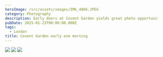 ```yaml
---
heroImage: /src/assets/images/IMG_4866.JPEG
category: Photography
description: Early doors at Covent Garden yields great photo opportunities
pubDate: 2025-01-23T00:00:00.000Z
tags:
  - London
title: Covent Garden early one morning
---
```


![](/images/IMG_4864.JPEG)
![](/images/IMG_4861.JPEG)
![](/images/IMG_4865.JPEG)
